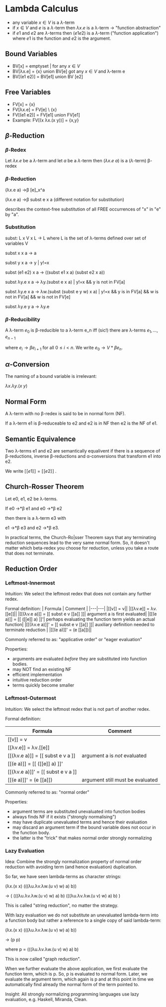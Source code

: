 # Lambda Calculus

- any variable $x \in V$ is a $\lambda$-term
- if $x \in V$ and $e$ is a $\lambda$-term then $\lambda x.e$ is a λ-term $\rightarrow$ "function abstraction"
- if $e1$ and $e2$ are $\lambda$-terms then $(e1 e2)$ is a $\lambda$-term ("function application") where $e1$ is the function and $e2$ is the argument.

## Bound Variables

- BV[x] = emptyset  | for any $x \in V$
- BV[λx.e] = {x} union BV[e] got any $x \in V$ and λ-term e
- BV[(e1 e2)] = BV[e1] union BV [e2]

## Free Variables


- FV[x] = {x}
- FV[λx.e] = FV[e] \ {x}
- FV[(e1 e2)] = FV[e1] union FV[e1]
- Example: FV[(x λx.(x y))] = {x,y}

## $\beta$-Reduction

### $\beta$-Redex

Let $\lambda x.e$ be a $\lambda$-term and let $a$ be a $\lambda$-term then
$(\lambda x.e\ a)$ is a ($\lambda$-term) β-redex

### $\beta$-Reduction

(λx.e a) ->β [e]_x^a

(λx.e a) ->β subst e x a (different notation for substitution)

describes the context-free substitution of all FREE occurrences of "x" in "e" by "a".

### Substitution

subst: L x V x L -> L where L is the set of λ-terms defined over set of variables V

subst x x a -> a

subst y x a -> y | y!=x

subst (e1 e2) x a -> ((subst e1 x a) (subst e2 x a))

subst λy.e x a -> λy.(subst e x a) | y!=x && y is not in FV[a]

subst λy.e x a -> λw.(subst (subst e y w) x a) | y!=x && y is in FV[a] && w is not in FV[a] && w is not in FV[e]

subst λy.e y a -> λy.e

### $\beta$-Reducibility

A λ-term $e_0$ is β-reducible to a λ-term e_n iff (sic!) there are λ-terms $e_1, \dots, e_{n-1}$

where $e_i \rightarrow β e_{i+1}$ for all $0\leq i<n$. We write $e_0 \rightarrow V*β e_n$.


## $\alpha$-Conversion

The naming of a bound variable is irrelevant:

$\lambda x.\lambda y.(x\ y)$

## Normal Form

A λ-term with no β-redex is said to be in normal form (NF).

If a λ-term e1 is β-reduceable to e2 and e2 is in NF then e2 is the NF of e1.

## Semantic Equivalence

Two λ-terms e1 and e2 are semantically equalivent if there is a sequence of β-reductions, inverse β-reductions and α-conversions that transform e1 into e2.

We write $[\![e1]\!] = [\![e2]\!]$  .

## Church-Rosser Theorem

Let e0, e1, e2 be λ-terms.

If e0 ->*β e1 and e0 ->*β e2

then there is a λ-term e3 with

e1 ->*β e3 and e2 ->*β e3.

In practical terms, the Church-Ro|sser Theorem says that any terminating reduction sequences lead to the very same normal form. So, it doesn't matter which beta-redex you choose for reduction, unless you take a route that does not terminate.

## Reduction Order

### Leftmost-Innermost

Intuition: We select the leftmost redex that does not contain any further redex.

Formal definition:
| Formula | Comment |
|---|---|
|[[v]] = v||
|[[λv.e]] = λv.[[e]]||
|[[(λv.e a)]] = [[ subst e v [[a]] ]]| argument a is first evaluated|
|[[(e a)]] = [[ ([[e]] a) ]]'| perhaps evaluating the function term yields an actual function|
|[[(λv.e a)]]' = [[ subst e v [[a]] ]]| auxiliary definition needed to terminate reduction |
|[[(e a)]]' = (e [[a]])||

Commonly referred to as: "applicative order" or "eager evaluation"

Properties:
- arguments are evaluated *before* they are substituted into function bodies.
- may NOT find an existing NF
- efficient implementation
- intuitive reduction order
- terms quickly become smaller 

### Leftmost-Outermost

Intuition: We select the leftmost redex that is not part of another redex.

Formal definition:

| Formula | Comment |
|---|---|
|[[v]] = v||
|[[λv.e]] = λv.[[e]]||
|[[(λv.e a)]] = [[ subst e v a ]]| argument a is *not* evaluated|
|[[(e a)]] = [[ ([[e]] a) ]]'||
|[[(λv.e a)]]' = [[ subst e v a ]]||
|[[(e a)]]' = (e [[a]])| argument still must be evaluated|

Commonly referred to as: "normal order"

Properties:
- argument terms are substituted unevaluated into function bodies
- always finds NF if it exists ("strongly normalising")
- may have duplicate unevaluated terms and hence their evaluation
- may discard an argument term if the bound variable does not occur
  in the function body.
- the latter is the "trick" that makes normal order strongly normalizing

### Lazy Evaluation

Idea: Combine the strongly normalization property of normal order reduction with avoiding term (and hence evaluation) duplication.

So far, we have seen lambda-terms as character strings:

(λx.(x x) (((λu.λv.λw.(u v) w) a) b))

-> ( (((λu.λv.λw.(u v) w) a) b) (((λu.λv.λw.(u v) w) a) b) )
 
This is called "string reduction", no matter the strategy.

With lazy evaluation we do not substitute an unevaluated lambda-term into a function body but rather a reference to a single copy of said lambda-term:

(λx.(x x) (((λu.λv.λw.(u v) w) a) b))

-> (p p)

where p = (((λu.λv.λw.(u v) w) a) b)

This is now called "graph reduction".

When we further evaluate the above application, we first evaluate the function term, which is p. So, p is evaluated to normal form. Later, we evaluate the argument term, which again is p and at this point in time we automatically find already the normal form of the term pointed to.

Insight: All strongly normalizing programming languages use lazy evaluation, e.g. Haskell, Miranda, Clean.

